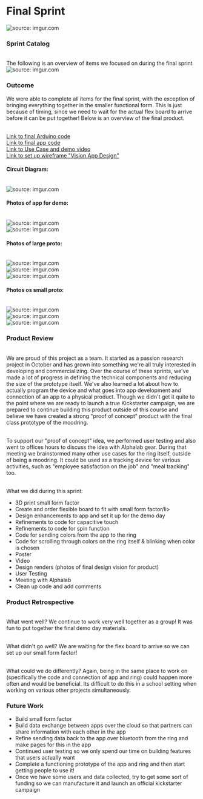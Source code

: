 # Final Sprint
<img src="https://i.imgur.com/nM1VumPh.png" title="source: imgur.com" />

### Sprint Catalog

<br>The following is an overview of items we focused on during the final sprint
<br><img src="https://i.imgur.com/mzpcS2ll.png" title="source: imgur.com" />

### Outcome 

We were able to complete all items for the final sprint, with the exception of bringing everything together in the smaller functional form. This is just because of timing, since we need to wait for the actual flex board to arrive before it can be put together! Below is an overview of the final product.

<br><a href="https://github.com/daraghbyrne/advancediot2018/blob/moodRing-dev/students/kmulshin_crwillia/final-sprint/Proto3/Proto3.ino">Link to final Arduino code</a>
<br><a href="https://github.com/kiramulshine/MoodringApp/tree/master/www">Link to final app code</a>
<br><a href="https://www.youtube.com/watch?v=7zPy9iWKk04&feature=youtu.be">Link to Use Case and demo video</a>
<br><a href="https://marvelapp.com/2f7a5id">Link to set up wireframe "Vision App Design"</a>
<br>
#### Circuit Diagram:
<br><img src="https://i.imgur.com/W57jv7J.jpg" title="source: imgur.com" />

#### Photos of app for demo:
<br><img src="https://i.imgur.com/3DtFrb3l.png" title="source: imgur.com" />
<br><img src="https://i.imgur.com/jJyDaMUl.png" title="source: imgur.com" />

#### Photos of large proto:
<br><img src="https://i.imgur.com/1iqXFbFl.jpg" title="source: imgur.com" />
<br><img src="https://i.imgur.com/jzFcMivl.jpg" title="source: imgur.com" />
<br><img src="https://i.imgur.com/bZ6DKiCl.jpg" title="source: imgur.com" />

#### Photos os small proto:
<br><img src="https://i.imgur.com/ylCorQNl.jpg" title="source: imgur.com" />
<br><img src="https://i.imgur.com/GmiY1Tkl.jpg" title="source: imgur.com" />
<br><img src="https://i.imgur.com/eZmLrfal.jpg" title="source: imgur.com" />


### Product Review  

<br>We are proud of this project as a team. It started as a passion research project in October and has grown into something we're all truly interested in developing and commercializing. Over the course of these sprints, we've made a lot of progress in defining the technical components and reducing the size of the prototype itself. We've also learned a lot about how to actually program the device and what goes into app development and connection of an app to a physical product. Though we didn't get it quite to the point where we are ready to launch a true Kickstarter campaign, we are prepared to continue building this product outside of this course and believe we have created a strong "proof of concept" product with the final class prototype of the moodring.

<br>To support our "proof of concept" idea, we performed user testing and also went to offices hours to discuss the idea with Alphalab gear. During that meeting we brainstormed many other use cases for the ring itself, outside of being a moodring. It could be used as a tracking device for various activities, such as "employee satisfaction on the job" and "meal tracking" too. 

<br>What we did during this sprint:
<ul>
  <li>3D print small form factor</li>
  <li>Create and order flexible board to fit with small form factor/li>
  <li>Design enhancements to app and set it up for the demo day</li>
  <li>Refinements to code for capacitive touch</li>
  <li>Refinements to code for spin function</li>
  <li>Code for sending colors from the app to the ring</li>
  <li>Code for scrolling through colors on the ring itself & blinking when color is chosen</li>
  <li>Poster</li>
   <li>Video</li>
  <li>Design renders (photos of final design vision for product)</li>
  <li>User Testing</li>
  <li>Meeting with Alphalab</li>
  <li>Clean up code and add comments</li>
 </ul>

### Product Retrospective 

<br>What went well? We continue to work very well together as a group! It was fun to put together the final demo day materials.

<br>What didn't go well? We are waiting for the flex board to arrive so we can set up our small form factor!

<br>What could we do differently? Again, being in the same place to work on (specifically the code and connection of app and ring) could happen more often and would be beneficial. Its difficult to do this in a school setting when working on various other projects simultaneously.

### Future Work

<ul>
  <li>Build small form factor</li>
<li>Build data exchange between apps over the cloud so that partners can share information with each other in the app</li>
<li>Refine sending data back to the app over bluetooth from the ring and make pages for this in the app</li>
<li>Continued user testing so we only spend our time on building features that users actually want</li>
<li>Complete a functioning prototype of the app and ring and then start getting people to use it!</li>
<li>Once we have some users and data collected, try to get some sort of funding so we can manufacture it and launch an official kickstarter campaign</li>
</ul>


